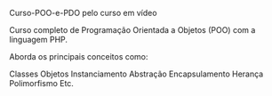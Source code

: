 Curso-POO-e-PDO pelo curso em vídeo

Curso completo de Programação Orientada a Objetos (POO) com a linguagem PHP. 

Aborda os principais conceitos como: 

Classes
Objetos 
Instanciamento
Abstração 
Encapsulamento 
Herança 
Polimorfismo 
Etc.